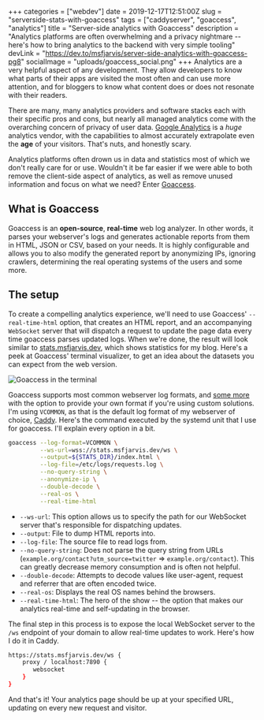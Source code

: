 +++
categories = ["webdev"]
date = 2019-12-17T12:51:00Z
slug = "serverside-stats-with-goaccess"
tags = ["caddyserver", "goaccess", "analytics"]
title = "Server-side analytics with Goaccess"
description = "Analytics platforms are often overwhelming and a privacy nightmare -- here's how to bring analytics to the backend with very simple tooling"
devLink = "https://dev.to/msfjarvis/server-side-analytics-with-goaccess-pg8"
socialImage = "uploads/goaccess_social.png"
+++
Analytics are a very helpful aspect of any development. They allow developers to know what parts of their apps are visited the most often and can use more attention, and for bloggers to know what content does or does not resonate with their readers.

There are many, many analytics providers and software stacks each with their specific pros and cons, but nearly all managed analytics come with the overarching concern of privacy of user data. [Google Analytics](https://analytics.google.com/) is a _huge_ analytics vendor, with the capabilities to almost accurately extrapolate even the **age** of your visitors. That's nuts, and honestly scary.

Analytics platforms often drown us in data and statistics most of which we don't really care for or use. Wouldn't it be far easier if we were able to both remove the client-side aspect of analytics, as well as remove unused information and focus on what we need? Enter [Goaccess](https://goaccess.io).

## What is Goaccess

Goaccess is an **open-source**, **real-time** web log analyzer. In other words, it parses your webserver's logs and generates actionable reports from them in HTML, JSON or CSV, based on your needs. It is highly configurable and allows you to also modify the generated report by anonymizing IPs, ignoring crawlers, determining the real operating systems of the users and some more.

## The setup

To create a compelling analytics experience, we'll need to use Goaccess' `--real-time-html` option, that creates an HTML report, and an accompanying `WebSocket` server that will dispatch a request to update the page data every time goaccess parses updated logs. When we're done, the result will look similar to [stats.msfjarvis.dev](https://stats.msfjarvis.dev), which shows statistics for my blog. Here's a peek at Goaccess' terminal visualizer, to get an idea about the datasets you can expect from the web version.

![Goaccess in the terminal](/uploads/goaccess_terminal.png)

Goaccess supports most common webserver log formats, and [some more](https://goaccess.io/man#options) with the option to provide your own format if you're using custom solutions. I'm using `VCOMMON`, as that is the default log format of my webserver of choice, [Caddy](https://caddyserver.com). Here's the command executed by the systemd unit that I use for goaccess. I'll explain every option in a bit.

```bash
goaccess --log-format=VCOMMON \
         --ws-url=wss://stats.msfjarvis.dev/ws \
         --output=${STATS_DIR}/index.html \
         --log-file=/etc/logs/requests.log \
         --no-query-string \
         --anonymize-ip \
         --double-decode \
         --real-os \
         --real-time-html
```

* `--ws-url`: This option allows us to specify the path for our WebSocket server that's responsible for dispatching updates.
* `--output`: File to dump HTML reports into.
* `--log-file`: The source file to read logs from.
* `--no-query-string`: Does not parse the query string from URLs (`example.org/contact?utm_source=twitter` => `example.org/contact`). This can greatly decrease memory consumption and is often not helpful.
* `--double-decode`: Attempts to decode values like user-agent, request and referrer that are often encoded twice.
* `--real-os`: Displays the real OS names behind the browsers.
* `--real-time-html`: The hero of the show -- the option that makes our analytics real-time and self-updating in the browser.

The final step in this process is to expose the local WebSocket server to the `/ws` endpoint of your domain to allow real-time updates to work. Here's how I do it in Caddy.

```bash
https://stats.msfjarvis.dev/ws {
    proxy / localhost:7890 {
       websocket
    }
}
```

And that's it! Your analytics page should be up at your specified URL, updating on every new request and visitor.